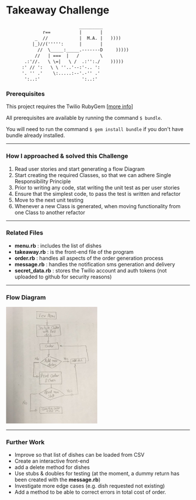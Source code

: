 Takeaway Challenge
==================
```
                            _________
              r==           |       |
           _  //            |  M.A. |   ))))
          |_)//(''''':      |       |
            //  \_____:_____.-------D     )))))
           //   | ===  |   /        \
       .:'//.   \ \=|   \ /  .:'':./    )))))
      :' // ':   \ \ ''..'--:'-.. ':
      '. '' .'    \:.....:--'.-'' .'
       ':..:'                ':..:'

 ```

 ### Prerequisites
 This project requires the Twilio RubyGem [[more info](https://github.com/twilio/twilio-ruby)]

 All prerequisites are available by running the command ```$ bundle```.

 You will need to run the command ```$ gem install bundle``` if you don't have bundle already installed.

 ---

 ### How I approached & solved this Challenge
 1. Read user stories and start generating a flow Diagram
 2. Start creating the required Classes, so that we can adhere Single Responsibility Principle
 3. Prior to writing any code, stat writing the unit test as per user stories
 4. Ensure that the simplest code, to pass the test is written and refactor
 5. Move to the next unit testing
 6. Whenever a new Class is generated, when moving functionality from one Class to another refactor

 ---
### Related Files
* **menu.rb** : includes the list of dishes
* **takeaway.rb** : is the front-end file of the program
* **order.rb** : handles all aspects of the order generation process
* **message.rb** : handles the notification sms generation and delivery
* **secret_data.rb** : stores the Twilio account and auth tokens (not uploaded to github for security reasons)

---

### Flow Diagram
![Flow Chart Diagram](./00_Notes/Flow_chart.JPG)

---

### Further Work
* Improve so that list of dishes can be loaded from CSV
* Create an interactive front-end
* add a delete method for dishes
* Use stubs & doubles for testing (at the moment, a dummy return has been created with the **message.rb**)
* Investigate more edge cases (e.g. dish requested not existing)
* Add a method to be able to correct errors in total cost of order.
